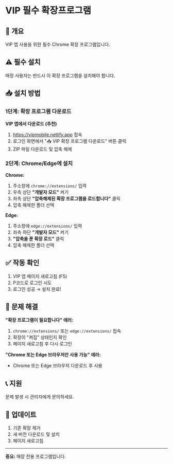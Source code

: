 # VIP 필수 확장프로그램

## 📌 개요
VIP 앱 사용을 위한 필수 Chrome 확장 프로그램입니다.

## ⚠️ 필수 설치
매장 사용자는 반드시 이 확장 프로그램을 설치해야 합니다.

## 📥 설치 방법

### 1단계: 확장 프로그램 다운로드

**VIP 앱에서 다운로드 (추천)**
1. https://vipmobile.netlify.app 접속
2. 로그인 화면에서 "📥 VIP 확장 프로그램 다운로드" 버튼 클릭
3. ZIP 파일 다운로드 및 압축 해제

### 2단계: Chrome/Edge에 설치

**Chrome:**
1. 주소창에 `chrome://extensions/` 입력
2. 우측 상단 **"개발자 모드"** 켜기
3. 좌측 상단 **"압축해제된 확장 프로그램을 로드합니다"** 클릭
4. 압축 해제한 폴더 선택

**Edge:**
1. 주소창에 `edge://extensions/` 입력
2. 좌측 하단 **"개발자 모드"** 켜기
3. **"압축을 푼 확장 로드"** 클릭
4. 압축 해제한 폴더 선택

## ✅ 작동 확인

1. VIP 앱 페이지 새로고침 (F5)
2. P코드로 로그인 시도
3. 로그인 성공 → 설치 완료!

## 🔧 문제 해결

**"확장 프로그램이 필요합니다" 에러:**
1. `chrome://extensions/` 또는 `edge://extensions/` 접속
2. 확장이 "켜짐" 상태인지 확인
3. 페이지 새로고침 후 다시 로그인

**"Chrome 또는 Edge 브라우저만 사용 가능" 에러:**
- Chrome 또는 Edge 브라우저 다운로드 후 사용

## 📞 지원
문제 발생 시 관리자에게 문의하세요.

## 🔄 업데이트
1. 기존 확장 제거
2. 새 버전 다운로드 및 설치
3. 페이지 새로고침

---

**중요:** 매장 전용 프로그램입니다.
